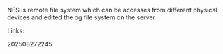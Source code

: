 NFS is remote file system which can be accesses from different physical devices and edited the og file system on the server

Links:

202508272245

